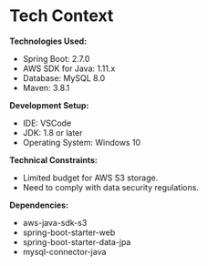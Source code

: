 # Tech Context

**Technologies Used:**

*   Spring Boot: 2.7.0
*   AWS SDK for Java: 1.11.x
*   Database: MySQL 8.0
*   Maven: 3.8.1

**Development Setup:**

*   IDE: VSCode
*   JDK: 1.8 or later
*   Operating System: Windows 10

**Technical Constraints:**

*   Limited budget for AWS S3 storage.
*   Need to comply with data security regulations.

**Dependencies:**

*   aws-java-sdk-s3
*   spring-boot-starter-web
*   spring-boot-starter-data-jpa
*   mysql-connector-java
